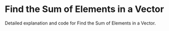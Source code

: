 # Find the Sum of Elements in a Vector

Detailed explanation and code for Find the Sum of Elements in a Vector.
